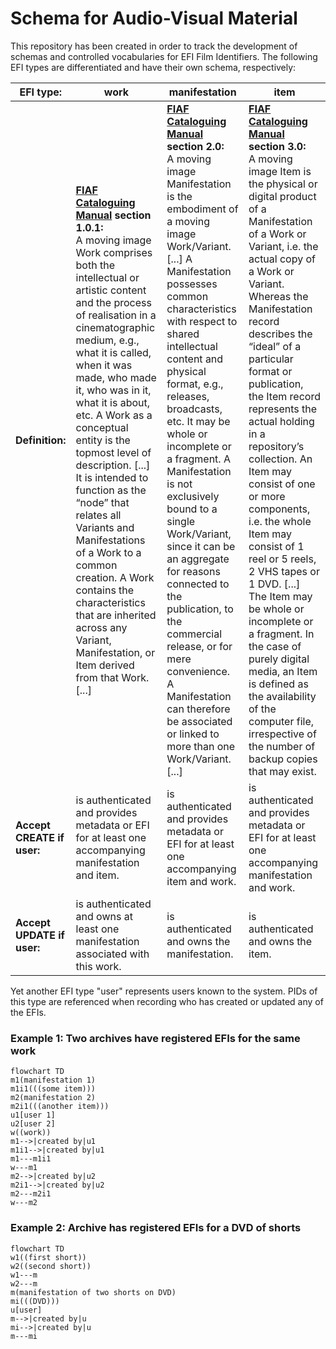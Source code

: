 # Schema for Audio-Visual Material

This repository has been created in order to track the development of
schemas and controlled vocabularies for EFI Film Identifiers. The
following EFI types are differentiated and have their own schema,
respectively:

| EFI type: | work | manifestation | item |
|---|---|---|---|
| **Definition:** | **[FIAF Cataloguing Manual][fiafmanual] section 1.0.1:**<br/> A moving image Work comprises both the intellectual or artistic content and the process of realisation in a cinematographic medium, e.g., what it is called, when it was made, who made it, who was in it, what it is about, etc. A Work as a conceptual entity is the topmost level of description. [...] It is intended to function as the “node” that relates all Variants and Manifestations of a Work to a common creation. A Work contains the characteristics that are inherited across any Variant, Manifestation, or Item derived from that Work. [...] | **[FIAF Cataloguing Manual][fiafmanual] section 2.0:**<br/> A moving image Manifestation is the embodiment of a moving image Work/Variant. [...] A Manifestation possesses common characteristics with respect to shared intellectual content and physical format, e.g., releases, broadcasts, etc. It may be whole or incomplete or a fragment. A Manifestation is not exclusively bound to a single Work/Variant, since it can be an aggregate for reasons connected to the publication, to the commercial release, or for mere convenience. A Manifestation can therefore be associated or linked to more than one Work/Variant. [...] | **[FIAF Cataloguing Manual][fiafmanual] section 3.0:**<br/> A moving image Item is the physical or digital product of a Manifestation of a Work or Variant, i.e. the actual copy of a Work or Variant. Whereas the Manifestation record describes the “ideal” of a particular format or publication, the Item record represents the actual holding in a repository’s collection. An Item may consist of one or more components, i.e. the whole Item may consist of 1 reel or 5 reels, 2 VHS tapes or 1 DVD. [...] The Item may be whole or incomplete or a fragment. In the case of purely digital media, an Item is defined as the availability of the computer file, irrespective of the number of backup copies that may exist. |
| **Accept CREATE if user:** | is authenticated and provides metadata or EFI for at least one accompanying manifestation and item. | is authenticated and provides metadata or EFI for at least one accompanying item and work. | is authenticated and provides metadata or EFI for at least one accompanying manifestation and work. |
| **Accept UPDATE if user:** | is authenticated and owns at least one manifestation associated with this work. | is authenticated and owns the manifestation. | is authenticated and owns the item. |



[fiafmanual]: https://www.fiafnet.org/pages/E-Resources/Cataloguing-Manual.html

Yet another EFI type "user" represents users known to the system. PIDs
of this type are referenced when recording who has created or updated
any of the EFIs.

### Example 1: Two archives have registered EFIs for the same work

```mermaid
flowchart TD
m1(manifestation 1)
m1i1(((some item)))
m2(manifestation 2)
m2i1(((another item)))
u1[user 1]
u2[user 2]
w((work))
m1-->|created by|u1
m1i1-->|created by|u1
m1---m1i1
w---m1
m2-->|created by|u2
m2i1-->|created by|u2
m2---m2i1
w---m2
```

### Example 2: Archive has registered EFIs for a DVD of shorts

```mermaid
flowchart TD
w1((first short))
w2((second short))
w1---m
w2---m
m(manifestation of two shorts on DVD)
mi(((DVD)))
u[user]
m-->|created by|u
mi-->|created by|u
m---mi
```
